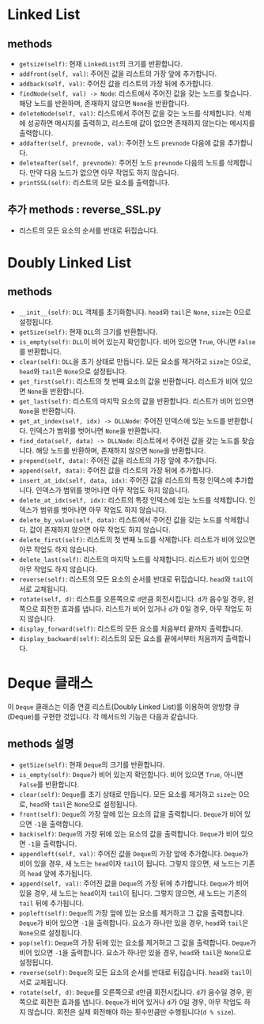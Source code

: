 # Linked List
## methods
* `getsize(self)`: 현재 `LinkedList`의 크기를 반환합니다.
* `addfront(self, val)`: 주어진 값을 리스트의 가장 앞에 추가합니다.
* `addback(self, val)`: 주어진 값을 리스트의 가장 뒤에 추가합니다.
* `findNode(self, val) -> Node`: 리스트에서 주어진 값을 갖는 노드를 찾습니다. 해당 노드를 반환하며, 존재하지 않으면 `None`을 반환합니다.
* `deleteNode(self, val)`: 리스트에서 주어진 값을 갖는 노드를 삭제합니다. 삭제에 성공하면 메시지를 출력하고, 리스트에 값이 없으면 존재하지 않는다는 메시지를 출력합니다.
* `addafter(self, prevnode, val)`: 주어진 노드 `prevnode` 다음에 값을 추가합니다.
* `deleteafter(self, prevnode)`: 주어진 노드 `prevnode` 다음의 노드를 삭제합니다. 만약 다음 노드가 없으면 아무 작업도 하지 않습니다.
* `printSSL(self)`: 리스트의 모든 요소를 출력합니다.

## 추가 methods : reverse_SSL.py
* 리스트의 모든 요소의 순서를 반대로 뒤집습니다.


# Doubly Linked List
## methods
* `__init__(self)`: `DLL` 객체를 초기화합니다. `head`와 `tail`은 `None`, `size`는 0으로 설정됩니다.
* `getSize(self)`: 현재 `DLL`의 크기를 반환합니다.
* `is_empty(self)`: `DLL`이 비어 있는지 확인합니다. 비어 있으면 `True`, 아니면 `False`를 반환합니다.
* `clear(self)`: `DLL`을 초기 상태로 만듭니다. 모든 요소를 제거하고 `size`는 0으로, `head`와 `tail`은 `None`으로 설정됩니다.
* `get_first(self)`: 리스트의 첫 번째 요소의 값을 반환합니다. 리스트가 비어 있으면 `None`을 반환합니다.
* `get_last(self)`: 리스트의 마지막 요소의 값을 반환합니다. 리스트가 비어 있으면 `None`을 반환합니다.
* `get_at_index(self, idx) -> DLLNode`: 주어진 인덱스에 있는 노드를 반환합니다. 인덱스가 범위를 벗어나면 `None`을 반환합니다.
* `find_data(self, data) -> DLLNode`: 리스트에서 주어진 값을 갖는 노드를 찾습니다. 해당 노드를 반환하며, 존재하지 않으면 `None`을 반환합니다.
* `prepend(self, data)`: 주어진 값을 리스트의 가장 앞에 추가합니다.
* `append(self, data)`: 주어진 값을 리스트의 가장 뒤에 추가합니다.
* `insert_at_idx(self, data, idx)`: 주어진 값을 리스트의 특정 인덱스에 추가합니다. 인덱스가 범위를 벗어나면 아무 작업도 하지 않습니다.
* `delete_at_idx(self, idx)`: 리스트의 특정 인덱스에 있는 노드를 삭제합니다. 인덱스가 범위를 벗어나면 아무 작업도 하지 않습니다.
* `delete_by_value(self, data)`: 리스트에서 주어진 값을 갖는 노드를 삭제합니다. 값이 존재하지 않으면 아무 작업도 하지 않습니다.
* `delete_first(self)`: 리스트의 첫 번째 노드를 삭제합니다. 리스트가 비어 있으면 아무 작업도 하지 않습니다.
* `delete_last(self)`: 리스트의 마지막 노드를 삭제합니다. 리스트가 비어 있으면 아무 작업도 하지 않습니다.
* `reverse(self)`: 리스트의 모든 요소의 순서를 반대로 뒤집습니다. `head`와 `tail`이 서로 교체됩니다.
* `rotate(self, d)`: 리스트를 오른쪽으로 `d`만큼 회전시킵니다. `d`가 음수일 경우, 왼쪽으로 회전한 효과를 냅니다. 리스트가 비어 있거나 `d`가 0일 경우, 아무 작업도 하지 않습니다.
* `display_forward(self)`: 리스트의 모든 요소를 처음부터 끝까지 출력합니다.
* `display_backward(self)`: 리스트의 모든 요소를 끝에서부터 처음까지 출력합니다.




# Deque 클래스

이 `Deque` 클래스는 이중 연결 리스트(Doubly Linked List)를 이용하여 양방향 큐(Deque)를 구현한 것입니다. 각 메서드의 기능은 다음과 같습니다.

## methods 설명
* `getSize(self)`: 현재 `Deque`의 크기를 반환합니다.
* `is_empty(self)`: `Deque`가 비어 있는지 확인합니다. 비어 있으면 `True`, 아니면 `False`를 반환합니다.
* `clear(self)`: `Deque`를 초기 상태로 만듭니다. 모든 요소를 제거하고 `size`는 0으로, `head`와 `tail`은 `None`으로 설정됩니다.
* `front(self)`: `Deque`의 가장 앞에 있는 요소의 값을 출력합니다. `Deque`가 비어 있으면 `-1`을 출력합니다.
* `back(self)`: `Deque`의 가장 뒤에 있는 요소의 값을 출력합니다. `Deque`가 비어 있으면 `-1`을 출력합니다.
* `appendleft(self, val)`: 주어진 값을 `Deque`의 가장 앞에 추가합니다. `Deque`가 비어 있을 경우, 새 노드는 `head`이자 `tail`이 됩니다. 그렇지 않으면, 새 노드는 기존의 `head` 앞에 추가됩니다.
* `append(self, val)`: 주어진 값을 `Deque`의 가장 뒤에 추가합니다. `Deque`가 비어 있을 경우, 새 노드는 `head`이자 `tail`이 됩니다. 그렇지 않으면, 새 노드는 기존의 `tail` 뒤에 추가됩니다.
* `popleft(self)`: `Deque`의 가장 앞에 있는 요소를 제거하고 그 값을 출력합니다. `Deque`가 비어 있으면 `-1`을 출력합니다. 요소가 하나만 있을 경우, `head`와 `tail`은 `None`으로 설정됩니다.
* `pop(self)`: `Deque`의 가장 뒤에 있는 요소를 제거하고 그 값을 출력합니다. `Deque`가 비어 있으면 `-1`을 출력합니다. 요소가 하나만 있을 경우, `head`와 `tail`은 `None`으로 설정됩니다.
* `reverse(self)`: `Deque`의 모든 요소의 순서를 반대로 뒤집습니다. `head`와 `tail`이 서로 교체됩니다.
* `rotate(self, d)`: `Deque`를 오른쪽으로 `d`만큼 회전시킵니다. `d`가 음수일 경우, 왼쪽으로 회전한 효과를 냅니다. `Deque`가 비어 있거나 `d`가 0일 경우, 아무 작업도 하지 않습니다. 회전은 실제 회전해야 하는 횟수만큼만 수행됩니다(`d % size`).

